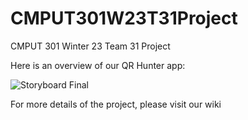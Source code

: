 # CMPUT301W23T31Project
CMPUT 301 Winter 23 Team 31 Project

Here is an overview of our QR Hunter app:

![Storyboard Final](https://github.com/CMPUT301W23T31/CMPUT301W23T31Project/blob/main/Storyboards/CMPUT301W23T31%20-%20Storyboard%20Final.png)

For more details of the project, please visit our wiki
